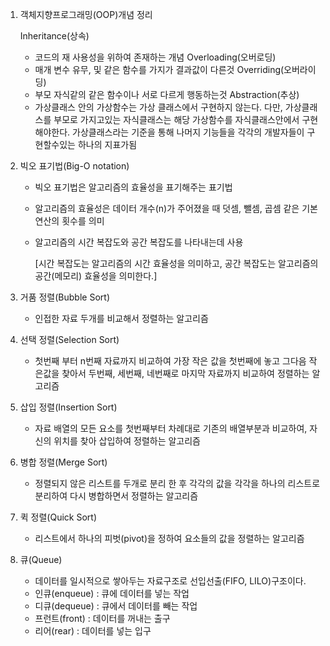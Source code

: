 1. 객체지향프로그래밍(OOP)개념 정리

   Inheritance(상속)

    - 코드의 재 사용성을 위하여 존재하는 개념
      Overloading(오버로딩)
    - 매개 변수 유무, 및 같은 함수를 가지가 결과값이 다른것
      Overriding(오버라이딩)
    - 부모 자식같의 같은 함수이나 서로 다르게 행동하는것
      Abstraction(추상)
    - 가상클래스 안의 가상함수는 가상 클래스에서 구현하지 않는다. 다만,
      가상클래스를 부모로 가지고있는 자식클래스는 해당 가상함수를 자식클래스안에서 구현해야한다.
      가상클래스라는 기준을 통해 나머지 기능들을 각각의 개발자들이 구현할수있는 하나의 지표가됨

2. 빅오 표기법(Big-O notation)

   - 빅오 표기법은 알고리즘의 효율성을 표기해주는 표기법

   - 알고리즘의 효율성은 데이터 개수(n)가 주어졌을 때 덧셈, 뺄셈, 곱셈 같은 기본 연산의 횟수를 의미

   - 알고리즘의 시간 복잡도와 공간 복잡도를 나타내는데 사용

     [시간 복잡도는 알고리즘의 시간 효율성을 의미하고, 공간 복잡도는 알고리즘의 공간(메모리) 효율성을 의미한다.]

3. 거품 정렬(Bubble Sort)

   - 인접한 자료 두개를 비교해서 정렬하는 알고리즘

4. 선택 정렬(Selection Sort)

   - 첫번째 부터 n번째 자료까지 비교하여 가장 작은 값을 첫번째에 놓고 그다음 작은값을 찾아서 두번째, 세번째, 네번째로 마지막 자료까지 비교하여 정렬하는 알고리즘

5. 삽입 정렬(Insertion Sort)
   - 자료 배열의 모든 요소를 첫번째부터 차례대로 기존의 배열부분과 비교하여, 자신의 위치를 찾아 삽입하여 정렬하는 알고리즘
6. 병합 정렬(Merge Sort)
   - 정렬되지 않은 리스트를 두개로 분리 한 후 각각의 값을 각각을 하나의 리스트로 분리하여 다시 병합하면서 정렬하는 알고리즘
7. 퀵 정렬(Quick Sort)
   - 리스트에서 하나의 피벗(pivot)을 정하여 요소들의 값을 정렬하는 알고리즘
8. 큐(Queue)
   - 데이터를 일시적으로 쌓아두는 자료구조로 선입선출(FIFO, LILO)구조이다.
   - 인큐(enqueue) : 큐에 데이터를 넣는 작업
   - 디큐(dequeue) : 큐에서 데이터를 빼는 작업
   - 프런트(front) : 데이터를 꺼내는 출구
   - 리어(rear) : 데이터를 넣는 입구

